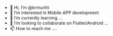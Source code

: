 - 👋 Hi, I’m @krmurthi
- 👀 I’m interested in Mobile APP development
- 🌱 I’m currently learning ...
- 💞️ I’m looking to collaborate on Flutter/Android ...
- 📫 How to reach me  ....


<!---
krmurthi/krmurthi is a ✨ special ✨ repository because its `README.md` (this file) appears on your GitHub profile.
You can click the Preview link to take a look at your changes.
--->
